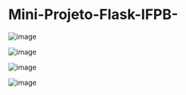 # Mini-Projeto-Flask-IFPB-

![image](https://user-images.githubusercontent.com/101043200/208020093-40221b72-6b0a-469b-97b4-3ba81fd0e16b.png)

![image](https://user-images.githubusercontent.com/101043200/208020283-d265d603-2bac-4ee3-9be0-57514ef0bbbc.png)

![image](https://user-images.githubusercontent.com/101043200/207947610-47229c04-77a9-4bca-82de-f708107769ac.png)

![image](https://user-images.githubusercontent.com/101043200/207947659-d2690231-0bbc-4868-ace1-a592491141d1.png)



